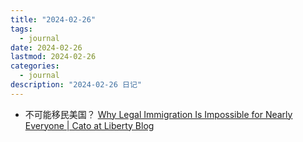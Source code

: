 ```yaml
---
title: "2024-02-26"
tags:
  - journal
date: 2024-02-26
lastmod: 2024-02-26
categories:
  - journal
description: "2024-02-26 日记"
---
```



- 不可能移民美国？ [Why Legal Immigration Is Impossible for Nearly Everyone | Cato at Liberty Blog](https://www.cato.org/blog/why-legal-immigration-nearly-impossible)
